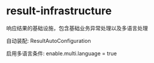 # result-infrastructure
响应结果的基础设施，包含基础业务异常处理以及多语言处理

自动装配: ResultAutoConfiguration

启用多语言条件: enable.multi.language = true

